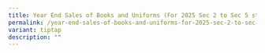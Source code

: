 ```yaml
---
title: Year End Sales of Books and Uniforms (For 2025 Sec 2 to Sec 5 students)
permalink: /year-end-sales-of-books-and-uniforms-for-2025-sec-2-to-sec-5-students/
variant: tiptap
description: ""
---
```

